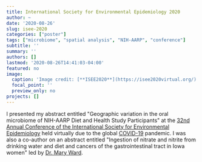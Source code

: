 ```yaml
---
title: International Society for Environmental Epidemiology 2020
author: ~
date: '2020-08-26'
slug: isee-2020
categories: ["poster"]
tags: ["microbiome", "spatial analysis", "NIH-AARP", "conference"]
subtitle: ''
summary: ''
authors: []
lastmod: '2020-08-26T14:41:03-04:00'
featured: no
image:
  caption: 'Image credit: [**ISEE2020**](https://isee2020virtual.org/)'
  focal_point: ''
  preview_only: no
projects: []
---
```


I presented my abstract entitled "Geographic variation in the oral microbiome of NIH-AARP Diet and Health Study Participants" at the [32nd Annual Conference of the International Society for Environmental Epidemiology](https://isee2020virtual.org/) held virtually due to the global [COVID-19](https://www.cdc.gov/coronavirus/2019-ncov/index.html) pandemic. I was also a co-author on an abstract entitled "Ingestion of nitrate and nitrite from drinking water and diet and cancers of the gastrointestinal tract in Iowa women" led by [Dr. Mary Ward](https://dceg.cancer.gov/about/staff-directory/ward-mary).